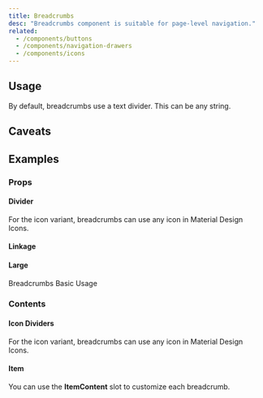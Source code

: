 ```yaml
---
title: Breadcrumbs
desc: "Breadcrumbs component is suitable for page-level navigation."
related:
  - /components/buttons
  - /components/navigation-drawers
  - /components/icons
---
```


## Usage

By default, breadcrumbs use a text divider. This can be any string.

<breadcrumbs-usage></breadcrumbs-usage>

## Caveats

<app-alert type="info" content="By default **MBreadcrumbs** will disable the linkage with router. You can enable the feature by using `Linkage` prop."></app-alert>

## Examples

### Props

#### Divider

For the icon variant, breadcrumbs can use any icon in Material Design Icons.

<masa-example file="Examples.components.breadcrumbs.Divider"></masa-example>

#### Linkage

<masa-example file="Examples.components.breadcrumbs.Linkage"></masa-example>

#### Large

Breadcrumbs Basic Usage

<masa-example file="Examples.components.breadcrumbs.Large"></masa-example>

### Contents

#### Icon Dividers

For the icon variant, breadcrumbs can use any icon in Material Design Icons.

<masa-example file="Examples.components.breadcrumbs.IconDividers"></masa-example>

#### Item

You can use the **ItemContent** slot to customize each breadcrumb.

<masa-example file="Examples.components.breadcrumbs.Item"></masa-example>